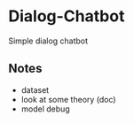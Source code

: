 # Dialog-Chatbot
Simple dialog chatbot


## Notes
- dataset
- look at some theory (doc)
- model debug